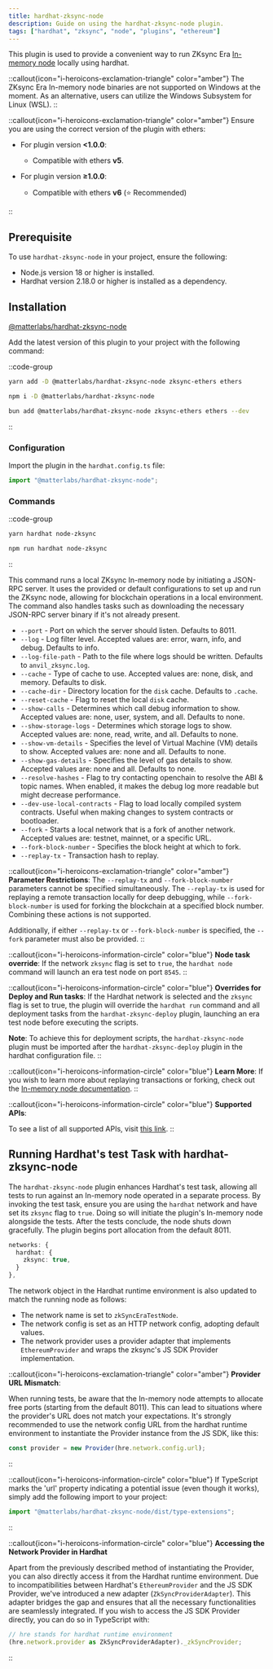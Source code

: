 ```yaml
---
title: hardhat-zksync-node
description: Guide on using the hardhat-zksync-node plugin.
tags: ["hardhat", "zksync", "node", "plugins", "ethereum"]
---
```


This plugin is used to provide a convenient way to run ZKsync Era [In-memory node](/build/test-and-debug/in-memory-node) locally using hardhat.

::callout{icon="i-heroicons-exclamation-triangle" color="amber"}
The ZKsync Era In-memory node binaries are not supported on Windows at the moment.
As an alternative, users can utilize the Windows Subsystem for Linux (WSL).
::

::callout{icon="i-heroicons-exclamation-triangle" color="amber"}
Ensure you are using the correct version of the plugin with ethers:

- For plugin version **<1.0.0**:

  - Compatible with ethers **v5**.

- For plugin version **≥1.0.0**:
  - Compatible with ethers **v6** (⭐ Recommended)

::

## Prerequisite

To use `hardhat-zksync-node` in your project, ensure the following:

- Node.js version 18 or higher is installed.
- Hardhat version 2.18.0 or higher is installed as a dependency.

## Installation

[@matterlabs/hardhat-zksync-node](https://www.npmjs.com/package/@matterlabs/hardhat-zksync-node)

Add the latest version of this plugin to your project with the following command:

::code-group

```bash [yarn]
yarn add -D @matterlabs/hardhat-zksync-node zksync-ethers ethers
```

```bash [npm]
npm i -D @matterlabs/hardhat-zksync-node
```

```bash [bun]
bun add @matterlabs/hardhat-zksync-node zksync-ethers ethers --dev
```

::

### Configuration

Import the plugin in the `hardhat.config.ts` file:

```javascript
import "@matterlabs/hardhat-zksync-node";
```

### Commands

::code-group

```sh [yarn]
yarn hardhat node-zksync
```

```sh [npm]
npm run hardhat node-zksync
```

::

This command runs a local ZKsync In-memory node by initiating a JSON-RPC server.
It uses the provided or default configurations to set up and run the ZKsync node, allowing for blockchain operations in a local environment.
The command also handles tasks such as downloading the necessary JSON-RPC server binary if it's not already present.

- `--port` - Port on which the server should listen. Defaults to 8011.
- `--log` - Log filter level. Accepted values are: error, warn, info, and debug. Defaults to info.
- `--log-file-path` - Path to the file where logs should be written. Defaults to `anvil_zksync.log`.
- `--cache` - Type of cache to use. Accepted values are: none, disk, and memory. Defaults to disk.
- `--cache-dir` - Directory location for the `disk` cache. Defaults to `.cache`.
- `--reset-cache` - Flag to reset the local `disk` cache.
- `--show-calls` - Determines which call debug information to show. Accepted values are: none, user, system, and all. Defaults to none.
- `--show-storage-logs` - Determines which storage logs to show. Accepted values are: none, read, write, and all. Defaults to none.
- `--show-vm-details` - Specifies the level of Virtual Machine (VM) details to show. Accepted values are: none and all. Defaults to none.
- `--show-gas-details` - Specifies the level of gas details to show. Accepted values are: none and all. Defaults to none.
- `--resolve-hashes` - Flag to try contacting openchain to resolve the ABI & topic names.
  When enabled, it makes the debug log more readable but might decrease performance.
- `--dev-use-local-contracts` - Flag to load locally compiled system contracts. Useful when making changes to system contracts or bootloader.
- `--fork` - Starts a local network that is a fork of another network. Accepted values are: testnet, mainnet, or a specific URL.
- `--fork-block-number` - Specifies the block height at which to fork.
- `--replay-tx` - Transaction hash to replay.

::callout{icon="i-heroicons-exclamation-triangle" color="amber"}
**Parameter Restrictions**:
The `--replay-tx` and `--fork-block-number` parameters cannot be specified simultaneously.
The `--replay-tx` is used for replaying a remote transaction locally for deep debugging,
while `--fork-block-number` is used for forking the blockchain at a specified block number.
Combining these actions is not supported.

Additionally, if either `--replay-tx` or `--fork-block-number` is specified, the `--fork` parameter must also be provided.
::

::callout{icon="i-heroicons-information-circle" color="blue"}
**Node task override**:
If the network `zksync` flag is set to `true`, the `hardhat node` command will launch an era test node on port `8545`.
::

::callout{icon="i-heroicons-information-circle" color="blue"}
**Overrides for Deploy and Run tasks**:
If the Hardhat network is selected and the `zksync` flag is set to true,
the plugin will override the `hardhat run` command and all deployment tasks from the `hardhat-zksync-deploy` plugin,
launching an era test node before executing the scripts.

**Note**:
To achieve this for deployment scripts,
the `hardhat-zksync-node` plugin must be imported after the `hardhat-zksync-deploy` plugin in the hardhat configuration file.
::

::callout{icon="i-heroicons-information-circle" color="blue"}
**Learn More**:
If you wish to learn more about replaying transactions or forking,
check out the [In-memory node documentation](/build/test-and-debug/in-memory-node).
::

::callout{icon="i-heroicons-information-circle" color="blue"}
**Supported APIs**:

To see a list of all supported APIs, visit [this link](%%zk_git_repo_era-test-node%%/blob/main/SUPPORTED_APIS.md).
::

## Running Hardhat's test Task with hardhat-zksync-node

The `hardhat-zksync-node` plugin enhances Hardhat's test task, allowing all tests to run against an In-memory node operated in a separate process.
By invoking the test task, ensure you are using the `hardhat` network and have set its `zksync` flag to `true`.
Doing so will initiate the plugin's In-memory node alongside the tests. After the tests conclude, the node shuts down gracefully.
The plugin begins port allocation from the default 8011.

```ts
networks: {
  hardhat: {
    zksync: true,
  }
},
```

The network object in the Hardhat runtime environment is also updated to match the running node as follows:

- The network name is set to `zkSyncEraTestNode`.
- The network config is set as an HTTP network config, adopting default values.
- The network provider uses a provider adapter that implements `EthereumProvider` and wraps the zksync's JS SDK Provider implementation.

::callout{icon="i-heroicons-exclamation-triangle" color="amber"}
**Provider URL Mismatch**:

When running tests, be aware that the In-memory node attempts to allocate free ports (starting from the default 8011).
This can lead to situations where the provider's URL does not match your expectations.
It's strongly recommended to use the network config URL from the hardhat runtime environment
to instantiate the Provider instance from the JS SDK, like this:

```typescript
const provider = new Provider(hre.network.config.url);
```

::

::callout{icon="i-heroicons-information-circle" color="blue"}
If TypeScript marks the 'url' property indicating a potential issue (even though it works), simply add the following import to your project:

```typescript
import "@matterlabs/hardhat-zksync-node/dist/type-extensions";
```

::

::callout{icon="i-heroicons-information-circle" color="blue"}
**Accessing the Network Provider in Hardhat**

Apart from the previously described method of instantiating the Provider, you can also directly access it from the Hardhat runtime environment.
Due to incompatibilities between Hardhat's `EthereumProvider` and the JS SDK Provider, we've introduced a new adapter (`ZkSyncProviderAdapter`).
This adapter bridges the gap and ensures that all the necessary functionalities are seamlessly integrated.
If you wish to access the JS SDK Provider directly, you can do so in TypeScript with:

```typescript
// hre stands for hardhat runtime environment
(hre.network.provider as ZkSyncProviderAdapter)._zkSyncProvider;
```

::
